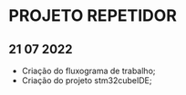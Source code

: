 # PROJETO REPETIDOR 

## 21 07 2022
- Criação do fluxograma de trabalho;
- Criação do projeto stm32cubeIDE;